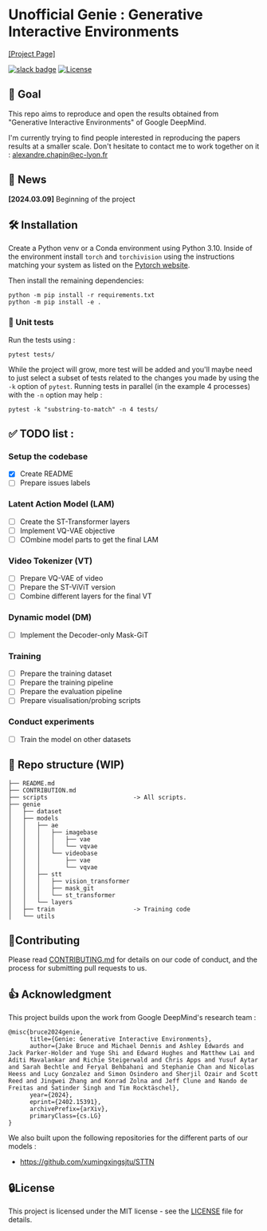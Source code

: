 # Unofficial Genie : Generative Interactive Environments
[[Project Page]]()

[![slack badge](https://img.shields.io/badge/Discord-join-blueviolet?logo=discord&amp)]()
[![License](https://img.shields.io/badge/License-MIT-yellow)](https://github.com/alexcbb/Genie-Generative-Interactive-Environments/LICENSE) 

## 💪 Goal
This repo aims to reproduce and open the results obtained from "Generative Interactive Environments" of Google DeepMind.

I'm currently trying to find people interested in reproducing the papers results at a smaller scale.
Don't hesitate to contact me to work together on it : alexandre.chapin@ec-lyon.fr

## 📰 News
**[2024.03.09]** Beginning of the project

## 🛠️ Installation
Create a Python venv or a Conda environment using Python 3.10. Inside of the environment install `torch` and `torchivision` using the instructions matching your system as listed on the [Pytorch website](https://pytorch.org/).

Then install the remaining dependencies:
```
python -m pip install -r requirements.txt
python -m pip install -e .
```
### 🔎 Unit tests 
Run the tests using :
```
pytest tests/
```

While the project will grow, more test will be added and you'll maybe need to just select a subset of tests related to the changes you made by using the `-k` option of `pytest`. Running tests in parallel (in the example 4 processes) with the `-n` option may help :

```
pytest -k "substring-to-match" -n 4 tests/
```

## ✅ TODO list :
### Setup the codebase
- [x] Create README
- [ ] Prepare issues labels
### Latent Action Model (LAM)
- [ ] Create the ST-Transformer layers
- [ ] Implement VQ-VAE objective
- [ ] COmbine model parts to get the final LAM
### Video Tokenizer (VT)
- [ ] Prepare VQ-VAE of video
- [ ] Prepare the ST-ViViT version
- [ ] Combine different layers for the final VT
### Dynamic model (DM)
- [ ] Implement the Decoder-only Mask-GiT
### Training
- [ ] Prepare the training dataset
- [ ] Prepare the training pipeline
- [ ] Prepare the evaluation pipeline
- [ ] Prepare visualisation/probing scripts

### Conduct experiments
- [ ] Train the model on other datasets

## 📂 Repo structure (WIP)
```
├── README.md
├── CONTRIBUTION.md
├── scripts                        -> All scripts.
├── genie
│   ├── dataset
│   ├── models
│   │   ├── ae                     
│   │   │   ├── imagebase
│   │   │   │   ├── vae
│   │   │   │   └── vqvae
│   │   │   └── videobase
│   │   │       ├── vae
│   │   │       └── vqvae
│   │   ├── stt              
│   │   │   ├── vision_transformer      
│   │   │   ├── mask_git          
│   │   │   └── st_transformer
│   │   └── layers
│   ├── train                      -> Training code
│   └── utils
```

## 🤝Contributing
Please read [CONTRIBUTING.md](CONTRIBUTING) for details on our code of conduct, and the process for submitting pull requests to us.

## 👍 Acknowledgment
This project builds upon the work from Google DeepMind's research team :
```
@misc{bruce2024genie,
      title={Genie: Generative Interactive Environments}, 
      author={Jake Bruce and Michael Dennis and Ashley Edwards and Jack Parker-Holder and Yuge Shi and Edward Hughes and Matthew Lai and Aditi Mavalankar and Richie Steigerwald and Chris Apps and Yusuf Aytar and Sarah Bechtle and Feryal Behbahani and Stephanie Chan and Nicolas Heess and Lucy Gonzalez and Simon Osindero and Sherjil Ozair and Scott Reed and Jingwei Zhang and Konrad Zolna and Jeff Clune and Nando de Freitas and Satinder Singh and Tim Rocktäschel},
      year={2024},
      eprint={2402.15391},
      archivePrefix={arXiv},
      primaryClass={cs.LG}
}
```
We also built upon the following repositories for the different parts of our models :
- https://github.com/xumingxingsjtu/STTN

## 🔒License
This project is licensed under the MIT license - see the [LICENSE](LICENSE) file for details.

